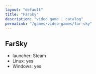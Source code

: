 ```yaml
---
layout: "default"
title: "FarSky"
description: "video game | catalog"
permalink: "/games/video-games/far-sky"
---
```


## FarSky

- launcher: Steam
- Linux: yes
- Windows: yes
